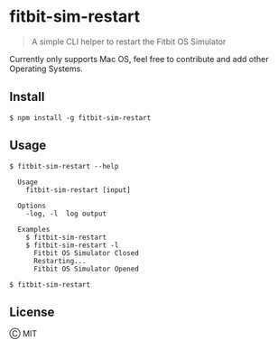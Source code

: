 # fitbit-sim-restart
> A simple CLI helper to restart the Fitbit OS Simulator

Currently only supports Mac OS, feel free to contribute and add other Operating Systems.

## Install
```
$ npm install -g fitbit-sim-restart
```

## Usage
```
$ fitbit-sim-restart --help

  Usage
    fitbit-sim-restart [input]

  Options
    -log, -l  log output

  Examples
    $ fitbit-sim-restart
    $ fitbit-sim-restart -l
      Fitbit OS Simulator Closed
      Restarting...
      Fitbit OS Simulator Opened

$ fitbit-sim-restart
```

## License
Ⓒ MIT
